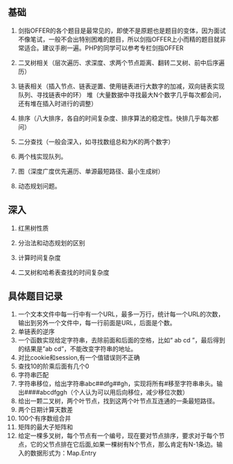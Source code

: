 ## 基础

1. 剑指OFFER的各个题目是最常见的，即使不是原题也是题目的变体，因为面试不像笔试，一般不会出特别困难的题目，所以剑指OFFER上小而精的题目就非常适合。建议手刷一遍。PHP的同学可以参考专栏剑指OFFER

2. 二叉树相关（层次遍历、求深度、求两个节点距离、翻转二叉树、前中后序遍历）

3. 链表相关（插入节点、链表逆置、使用链表进行大数字的加减，双向链表实现队列、寻找链表中的环）
堆（大量数据中寻找最大N个数字几乎每次都会问，还有堆在插入时进行的调整）
4. 排序（八大排序，各自的时间复杂度、排序算法的稳定性。快排几乎每次都问）
5. 二分查找（一般会深入，如寻找数组总和为K的两个数字）
6. 两个栈实现队列。
7. 图（深度广度优先遍历、单源最短路径、最小生成树）
8. 动态规划问题。

## 深入

1. 红黑树性质

2. 分治法和动态规划的区别
3. 计算时间复杂度
4. 二叉树和哈希表查找的时间复杂度

## 具体题目记录 
1. 一个文本文件中每一行中有一个URL，最多一万行，统计每一个URL的次数，输出到另外一个文件中，每一行前面是URL，后面是个数。 
2. 单链表的逆序 
3. 一个函数实现给定字符串，去除前面和后面的空格，比如“ ab cd ”，最后得到的结果是”ab cd”，不能改变字符串的地址。 
4. 对比cookie和session,有一个值错误则不正确 
5. 查找10的阶乘后面有几个0 
6. 字符串匹配 
7. 字符串移位，给出字符串abc##dfg##gh，实现将所有#移至字符串串头。输出####abcdfggh（个人认为可以用后向移位，减少移位次数） 
8. 给出一颗二叉树，两个叶节点，找到这两个叶节点互连通的一条最短路径。 
9. 两个日期计算天数差 
10. 100个有序数组合并 
11. 矩阵的最大子矩阵和 
12. 给定一棵多叉树，每个节点有一个编号，现在要对节点排序，要求对于每个节点，它的父节点排在它后面,如果一棵树有N个节点，那么肯定有N-1条边。输入的数据形式为：Map.Entry